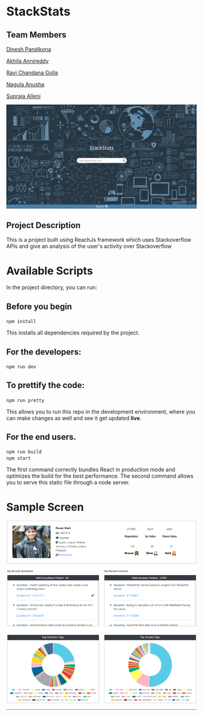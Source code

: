 # <font size='6'>StackStats</font>

## Team Members

<a href="https://github.com/Tesla-Atoz">Dinesh Pandikona</a>

<a href="https://github.com/AkhilaAnnireddy">Akhila Annireddy</a>

<a href="https://github.com/chandana-0904">Ravi Chandana Golla</a>

<a href="https://github.com/anushanagula">Nagula Anusha</a>

<a href="https://github.com/SuprajaAlleni">Supraja Alleni</a>

![Input](src/Images/Landing.png)

## Project Description

This is a project built using ReachJs framework which uses Stackoverflow APIs and give an analysis of the user's activity over Stackoverflow

# Available Scripts

In the project directory, you can run:

## Before you begin

`npm install`

This installs all dependencies required by the project. <br />

## For the developers:

`npm run dev`

## To prettify the code:

`npm run pretty`

This allows you to run this repo in the development environment, where you can make changes as well and see it get updated **live**. <br />

## For the end users.

```bash
npm run build
npm start
```

The first command correctly bundles React in production mode and optimizes the build for the best performance. The second command allows you to serve this static file through a node server. <br/>

# Sample Screen

![Input](src/Images/Profile.png)
